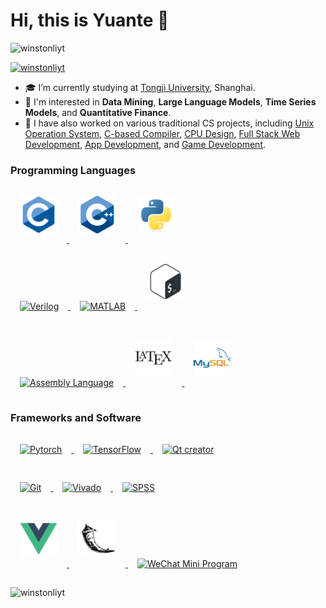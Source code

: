 <h1 align="left">Hi, this is Yuante 👋</h1>

<p align="left">
  <img src="https://komarev.com/ghpvc/?username=winstonliyt&label=Profile%20views&color=0e75b6&style=flat" alt="winstonliyt" />
</p>

<p align="left">
  <a href="https://github.com/ryo-ma/github-profile-trophy">
    <img src="https://github-profile-trophy.vercel.app/?username=winstonliyt&row=2&column=4&margin-w=20&margin-h=15&title=MultiLanguage,Commits,PullRequest,Repositories,Stars,Followers,Experience,Issues" alt="winstonliyt" />
  </a>
</p>

- 🎓 I’m currently studying at [Tongji University](https://www.tongji.edu.cn/), Shanghai.
- 📖 I'm interested in **Data Mining**, **Large Language Models**, **Time Series Models**, and **Quantitative Finance**.
- 🧐 I have also worked on various traditional CS projects, including [Unix Operation System](https://github.com/WinstonLiyt/SecFSystem), [C-based Compiler](https://github.com/WinstonLiyt/C-basedCompilerWithQt), [CPU Design](https://github.com/WinstonLiyt/Harvard-Architecture-MIPS-based-CPU-series), [Full Stack Web Development](https://github.com/WinstonLiyt/OceanBioDynamicsHub), [App Development](https://github.com/WinstonLiyt/WhereToEatAtTongji-Frontend), and [Game Development](https://github.com/WinstonLiyt/Brawlstars).

<h3 align="left">Programming Languages</h3>
<p align="left"> 
  <a href="https://www.cprogramming.com/" target="_blank" rel="noreferrer"> 
    <img src="https://raw.githubusercontent.com/devicons/devicon/master/icons/c/c-original.svg" alt="C" width="60" height="60" style="margin: 15px;"/> 
  </a> 
  <a href="https://www.w3schools.com/cpp/" target="_blank" rel="noreferrer"> 
    <img src="https://raw.githubusercontent.com/devicons/devicon/master/icons/cplusplus/cplusplus-original.svg" alt="C++" width="60" height="60" style="margin: 15px;"/> 
  </a> 
  <a href="https://www.python.org" target="_blank" rel="noreferrer"> 
    <img src="https://raw.githubusercontent.com/devicons/devicon/master/icons/python/python-original.svg" alt="Python" width="60" height="60" style="margin: 15px;"/> 
  </a> 
</p>
<p align="left"> 
  <a href="https://www.verilog.com" target="_blank" rel="noreferrer"> 
    <img src="https://github.com/WinstonLiyt/WinstonLiyt/assets/104308117/a8e329e3-933e-45c0-9f5e-285c1506a196" alt="Verilog" width="60" height="60" style="margin: 15px;"/> 
  </a>
  <a href="https://www.mathworks.com/" target="_blank" rel="noreferrer"> 
    <img src="https://upload.wikimedia.org/wikipedia/commons/2/21/Matlab_Logo.png" alt="MATLAB" width="60" height="60" style="margin: 15px;"/> 
  </a> 
  <a href="https://www.gnu.org/software/bash/" target="_blank" rel="noreferrer"> 
    <img src="https://raw.githubusercontent.com/devicons/devicon/master/icons/bash/bash-original.svg" alt="Shell scripting" width="60" height="60" style="margin: 15px;"/> 
  </a>
</p>
<p align="left">
  <a href="https://en.wikipedia.org/wiki/Assembly_language" target="_blank" rel="noreferrer"> 
    <img src="https://github.com/WinstonLiyt/WinstonLiyt/assets/104308117/6e1606d8-2488-49fa-a235-7f04402f8be9" alt="Assembly Language" width="60" height="60" style="margin: 15px;"/> 
  </a>
  <a href="https://www.latex-project.org/" target="_blank" rel="noreferrer"> 
    <img src="https://raw.githubusercontent.com/devicons/devicon/master/icons/latex/latex-original.svg" alt="LaTeX" width="60" height="60" style="margin: 15px;"/> 
  </a>
  <a href="https://www.mysql.com/" target="_blank" rel="noreferrer"> 
    <img src="https://raw.githubusercontent.com/devicons/devicon/master/icons/mysql/mysql-original-wordmark.svg" alt="MySQL" width="60" height="60" style="margin: 15px;"/> 
  </a> 
</p>

<h3 align="left">Frameworks and Software</h3>
<p align="left"> 
  <a href="https://pytorch.org/" target="_blank" rel="noreferrer"> 
    <img src="https://www.vectorlogo.zone/logos/pytorch/pytorch-icon.svg" alt="Pytorch" width="60" height="60" style="margin: 15px;"/> 
  </a> 
  <a href="https://www.tensorflow.org" target="_blank" rel="noreferrer"> 
    <img src="https://www.vectorlogo.zone/logos/tensorflow/tensorflow-icon.svg" alt="TensorFlow" width="60" height="60" style="margin: 15px;"/> 
  </a> 
  <a href="https://www.qt.io/" target="_blank" rel="noreferrer"> 
    <img src="https://upload.wikimedia.org/wikipedia/commons/0/0b/Qt_logo_2016.svg" alt="Qt creator" width="60" height="60" style="margin: 15px;"/> 
  </a> 
</p>
<p align="left">
  <a href="https://git-scm.com/" target="_blank" rel="noreferrer"> 
    <img src="https://www.vectorlogo.zone/logos/git-scm/git-scm-icon.svg" alt="Git" width="60" height="60" style="margin: 15px;"/> 
  </a> 
  <a href="https://www.xilinx.com/products/design-tools/vivado.html" target="_blank" rel="noreferrer"> 
    <img src="https://github.com/WinstonLiyt/WinstonLiyt/assets/104308117/f34aa4dd-46d9-4ac1-b3b9-17038aca9d8f" alt="Vivado" width="60" height="60" style="margin: 15px;"/> 
  </a> 
  <a href="https://www.ibm.com/products/spss-statistics" target="_blank" rel="noreferrer"> 
    <img src="https://github.com/WinstonLiyt/WinstonLiyt/assets/104308117/057ffef3-87a1-4089-acbb-08fdad0aeb18" alt="SPSS" width="60" height="60" style="margin: 15px;"/> 
  </a> 
</p>
<p align="left">  
  <a href="https://vuejs.org/" target="_blank" rel="noreferrer"> 
    <img src="https://raw.githubusercontent.com/devicons/devicon/master/icons/vuejs/vuejs-original.svg" alt="Vue" width="60" height="60" style="margin: 15px;"/> 
  </a> 
  <a href="https://flask.palletsprojects.com/" target="_blank" rel="noreferrer"> 
    <img src="https://raw.githubusercontent.com/devicons/devicon/master/icons/flask/flask-original.svg" alt="Flask" width="60" height="60" style="margin: 15px;"/> 
  </a> 
  <a href="https://developers.weixin.qq.com/miniprogram/en/dev/" target="_blank" rel="noreferrer">
    <img src="https://github.com/WinstonLiyt/WinstonLiyt/assets/104308117/14863d6e-b003-440f-b948-7560cc4e5700" alt="WeChat Mini Program" width="60" height="60" style="margin: 15px;"/>
  </a>
</p>


<p>&nbsp;<img align="left" src="https://github-readme-stats.vercel.app/api?username=winstonliyt&show_icons=true&locale=en" alt="winstonliyt" /></p>
